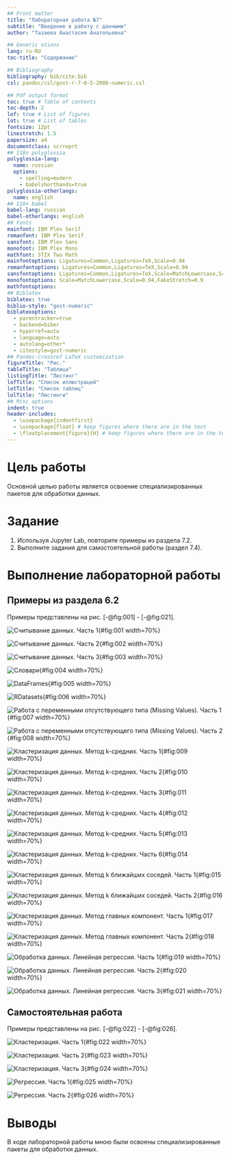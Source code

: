 ```yaml
---
## Front matter
title: "Лабораторная работа №7"
subtitle: "Введение в работу с данными"
author: "Тазаева Анастасия Анатольевна"

## Generic otions
lang: ru-RU
toc-title: "Содержание"

## Bibliography
bibliography: bib/cite.bib
csl: pandoc/csl/gost-r-7-0-5-2008-numeric.csl

## Pdf output format
toc: true # Table of contents
toc-depth: 2
lof: true # List of figures
lot: true # List of tables
fontsize: 12pt
linestretch: 1.5
papersize: a4
documentclass: scrreprt
## I18n polyglossia
polyglossia-lang:
  name: russian
  options:
	- spelling=modern
	- babelshorthands=true
polyglossia-otherlangs:
  name: english
## I18n babel
babel-lang: russian
babel-otherlangs: english
## Fonts
mainfont: IBM Plex Serif
romanfont: IBM Plex Serif
sansfont: IBM Plex Sans
monofont: IBM Plex Mono
mathfont: STIX Two Math
mainfontoptions: Ligatures=Common,Ligatures=TeX,Scale=0.94
romanfontoptions: Ligatures=Common,Ligatures=TeX,Scale=0.94
sansfontoptions: Ligatures=Common,Ligatures=TeX,Scale=MatchLowercase,Scale=0.94
monofontoptions: Scale=MatchLowercase,Scale=0.94,FakeStretch=0.9
mathfontoptions:
## Biblatex
biblatex: true
biblio-style: "gost-numeric"
biblatexoptions:
  - parentracker=true
  - backend=biber
  - hyperref=auto
  - language=auto
  - autolang=other*
  - citestyle=gost-numeric
## Pandoc-crossref LaTeX customization
figureTitle: "Рис."
tableTitle: "Таблица"
listingTitle: "Листинг"
lofTitle: "Список иллюстраций"
lotTitle: "Список таблиц"
lolTitle: "Листинги"
## Misc options
indent: true
header-includes:
  - \usepackage{indentfirst}
  - \usepackage{float} # keep figures where there are in the text
  - \floatplacement{figure}{H} # keep figures where there are in the text
---
```


# Цель работы

Основной целью работы является освоение специализированных пакетов для обработки данных.

# Задание

1. Используя Jupyter Lab, повторите примеры из раздела 7.2.
2. Выполните задания для самостоятельной работы (раздел 7.4).

# Выполнение лабораторной работы

## Примеры из раздела 6.2

Примеры представлены на рис. [-@fig:001] - [-@fig:021]. 

![Считывание данных. Часть 1](image/1.png){#fig:001 width=70%}

![Считывание данных. Часть 2](image/2.png){#fig:002 width=70%}

![Считывание данных. Часть 3](image/3.png){#fig:003 width=70%}

![Словари](image/4.png){#fig:004 width=70%}

![DataFrames](image/5.png){#fig:005 width=70%}

![RDatasets](image/6.png){#fig:006 width=70%}

![Работа с переменными отсутствующего типа (Missing Values). Часть 1](image/7.png){#fig:007 width=70%}

![Работа с переменными отсутствующего типа (Missing Values). Часть 2](image/8.png){#fig:008 width=70%}

![Кластеризация данных. Метод k-средних. Часть 1](image/9.png){#fig:009 width=70%}

![Кластеризация данных. Метод k-средних. Часть 2](image/10.png){#fig:010 width=70%}

![Кластеризация данных. Метод k-средних. Часть 3](image/11.png){#fig:011 width=70%}

![Кластеризация данных. Метод k-средних. Часть 4](image/12.png){#fig:012 width=70%}

![Кластеризация данных. Метод k-средних. Часть 5](image/13.png){#fig:013 width=70%}

![Кластеризация данных. Метод k-средних. Часть 6](image/14.png){#fig:014 width=70%}

![Кластеризация данных. Метод k ближайших соседей. Часть 1](image/15.png){#fig:015 width=70%}

![Кластеризация данных. Метод k ближайших соседей. Часть 2](image/16.png){#fig:016 width=70%}

![Кластеризация данных. Метод главных компонент. Часть 1](image/17.png){#fig:017 width=70%}

![Кластеризация данных. Метод главных компонент. Часть 2](image/18.png){#fig:018 width=70%}

![Обработка данных. Линейная регрессия. Часть 1](image/19.png){#fig:019 width=70%}

![Обработка данных. Линейная регрессия. Часть 2](image/20.png){#fig:020 width=70%}

![Обработка данных. Линейная регрессия. Часть 3](image/21.png){#fig:021 width=70%}

## Самостоятельная работа

Примеры представлены на рис. [-@fig:022] - [-@fig:026]. 

![Кластеризация. Часть 1](image/22.png){#fig:022 width=70%}

![Кластеризация. Часть 2](image/23.png){#fig:023 width=70%}

![Кластеризация. Часть 3](image/24.png){#fig:024 width=70%}

![Регрессия. Часть 1](image/25.png){#fig:025 width=70%}

![Регрессия. Часть 2](image/26.png){#fig:026 width=70%}


# Выводы

В ходе лабораторной работы мною были освоены специализированные пакеты для обработки данных.

